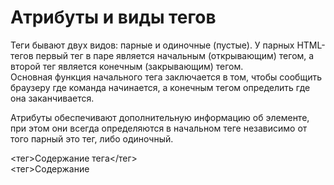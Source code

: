 # Атрибуты и виды тегов

Теги бывают двух видов: парные и одиночные (пустые). 
У парных HTML-тегов первый тег в паре является начальным (открывающим) тегом, а второй тег является конечным (закрывающим) тегом. <br>
Основная функция начального тега заключается в том, чтобы сообщить браузеру где команда начинается, а конечным тегом определить где она заканчивается. <br>

Атрибуты обеспечивают дополнительную информацию об элементе, при этом они всегда определяются в начальном теге независимо от того парный это тег, либо одиночный.

<тег>Содержание тега</тег> </br>
<тег>Содержание